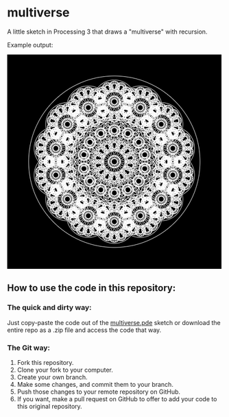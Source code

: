 # multiverse

A little sketch in Processing 3 that draws a "multiverse" with recursion.

Example output:

![a multiverse](./multiverse.png)

## How to use the code in this repository:

### The quick and dirty way:

Just copy-paste the code out of the [multiverse.pde](multiverse/multiverse.pde) sketch or download the entire repo as a .zip file and access the code that way.

### The Git way:

1. Fork this repository.
2. Clone your fork to your computer.
3. Create your own branch.
4. Make some changes, and commit them to your branch.
5. Push those changes to your remote repository on GitHub.
6. If you want, make a pull request on GitHub to offer to add your code to this original repository.
